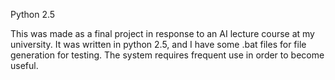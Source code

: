 
Python 2.5

This was made as a final project in response to an AI lecture course at my university. It was written in python 2.5, and
I have some .bat files for file generation for testing. The system requires frequent use in order to become useful. 

